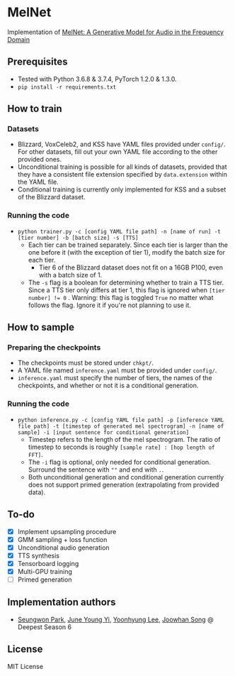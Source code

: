# MelNet

Implementation of [MelNet: A Generative Model for Audio in the Frequency Domain](<https://arxiv.org/abs/1906.01083>)

## Prerequisites

- Tested with Python 3.6.8 & 3.7.4, PyTorch 1.2.0 & 1.3.0.
- `pip install -r requirements.txt`

## How to train

### Datasets

- Blizzard, VoxCeleb2, and KSS have YAML files provided under `config/`. For other datasets, fill out your own YAML file according to the other provided ones.
- Unconditional training is possible for all kinds of datasets, provided that they have a consistent file extension specified by `data.extension` within the YAML file.
- Conditional training is currently only implemented for KSS and a subset of the Blizzard dataset.

### Running the code

- `python trainer.py -c [config YAML file path] -n [name of run] -t [tier number] -b [batch size] -s [TTS]`
  - Each tier can be trained separately. Since each tier is larger than the one before it (with the exception of tier 1), modify the batch size for each tier.
    - Tier 6 of the Blizzard dataset does not fit on a 16GB P100, even with a batch size of 1.
  - The `-s` flag is a boolean for determining whether to train a TTS tier. Since a TTS tier only differs at tier 1, this flag is ignored when `[tier number] != 0` . Warning: this flag is toggled `True` no matter what follows the flag. Ignore it if you're not planning to use it.

## How to sample

### Preparing the checkpoints

- The checkpoints must be stored under `chkpt/`.
- A YAML file named `inference.yaml` must be provided under `config/`.
- `inference.yaml` must specify the number of tiers, the names of the checkpoints, and whether or not it is a conditional generation.

### Running the code

- `python inference.py -c [config YAML file path] -p [inference YAML file path] -t [timestep of generated mel spectrogram] -n [name of sample] -i [input sentence for conditional generation]`
  - Timestep refers to the length of the mel spectrogram. The ratio of timestep to seconds is roughly `[sample rate] : [hop length of FFT]`.
  - The `-i` flag is optional, only needed for conditional generation. Surround the sentence with `""` and end with `.`.
  - Both unconditional generation and conditional generation currently does not support primed generation (extrapolating from provided data).

## To-do

- [x] Implement upsampling procedure
- [x] GMM sampling + loss function
- [x] Unconditional audio generation
- [x] TTS synthesis 
- [x] Tensorboard logging
- [x] Multi-GPU training
- [ ] Primed generation

## Implementation authors

- [Seungwon Park](<https://github.com/seungwonpark>), [June Young Yi](<https://github.com/Rick-McCoy>), [Yoonhyung Lee](<https://github.com/LEEYOONHYUNG>), [Joowhan Song](<https://github.com/Joovvhan>) @ Deepest Season 6

## License

MIT License
